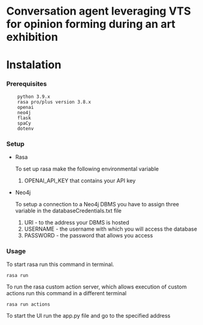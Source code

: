# Conversation agent leveraging VTS for opinion forming during an art exhibition

# Instalation
### Prerequisites
        python 3.9.x
        rasa pro/plus version 3.8.x
        openai
        neo4j 
        flask 
        spaCy
        dotenv
### Setup
* Rasa

    To set up rasa make the following environmental variable
    1. OPENAI_API_KEY that contains your API key

* Neo4j

    To setup a connection to a Neo4j DBMS you have to assign three variable in the databaseCredentials.txt file
    1. URI - to the address your DBMS is hosted
    2. USERNAME - the username with which you will access the database
    3. PASSWORD - the password that allows you access

### Usage
To start rasa run this command in terminal.

    rasa run

To run the rasa custom action server, which allows execution of custom actions run this command in a different terminal

    rasa run actions

To start the UI run the app.py file and go to the specified address

    



